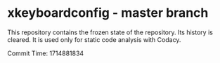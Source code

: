 # xkeyboardconfig - master branch

This repository contains the frozen state of the repository.
Its history is cleared. It is used only for static code
analysis with Codacy.

Commit Time: 1714881834